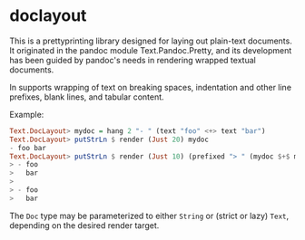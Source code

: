 # doclayout

This is a prettyprinting library designed for laying out
plain-text documents.  It originated in the pandoc module
Text.Pandoc.Pretty, and its development has been guided by
pandoc's needs in rendering wrapped textual documents.

In supports wrapping of text on breaking spaces, indentation
and other line prefixes, blank lines, and tabular content.

Example:

``` haskell
Text.DocLayout> mydoc = hang 2 "- " (text "foo" <+> text "bar")
Text.DocLayout> putStrLn $ render (Just 20) mydoc
- foo bar
Text.DocLayout> putStrLn $ render (Just 10) (prefixed "> " (mydoc $+$ mydoc))
> - foo
>   bar
>
> - foo
>   bar
```

The `Doc` type may be parameterized to either `String` or
(strict or lazy) `Text`, depending on the desired render target.

